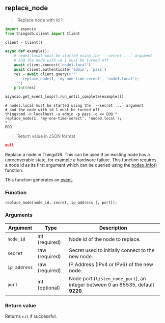 ## replace_node

> Replace node with id 1:

```python
import asyncio
from thingsdb.client import Client

client = Client()

async def example():
    # node3.local must be started using the `--secret ...` argument
    # and the node with id 1 must be turned off
    await client.connect('node1.local')
    await client.authenticate('admin', 'pass')
    res = await client.query(r'''
        replace_node(1, 'my-one-time-serect', 'node3.local');
    ''')
    print(res)

asyncio.get_event_loop().run_until_complete(example())
```

```shell
# node3.local must be started using the `--secret ...` argument
# and the node with id 1 must be turned off
thingscmd -n localhost -u admin -p pass -q << EOQ "
replace_node(1, 'my-one-time-serect', 'node3.local');
"
EOQ
```

> Return value in JSON format

```json
null
```

Replace a node in ThingsDB. This can be used if an existing node has a
unrecoverable state, for example a hardware failure. This function requires
a node id as its first argument which can be queried using the [nodes_info()](#nodes_info)
function.


This function generates an [event](#events).

### Function
`replace_node(node_id, secret, ip_address [, port]);`


### Arguments
Argument | Type | Description
-------- | ---- | -----------
`node_id` | int (required) | Node id of the node to replace.
`secret` | raw (required) | Secret used to initially connect to the new node.
`ip_address` | raw (required) | IP Address (IPv4 or IPv6) of the new node.
`port` | int (optional) | Node port (`listen_node_port`), an integer between 0 an 65535, default **9220**.


### Return value
Returns `nil` if successful.